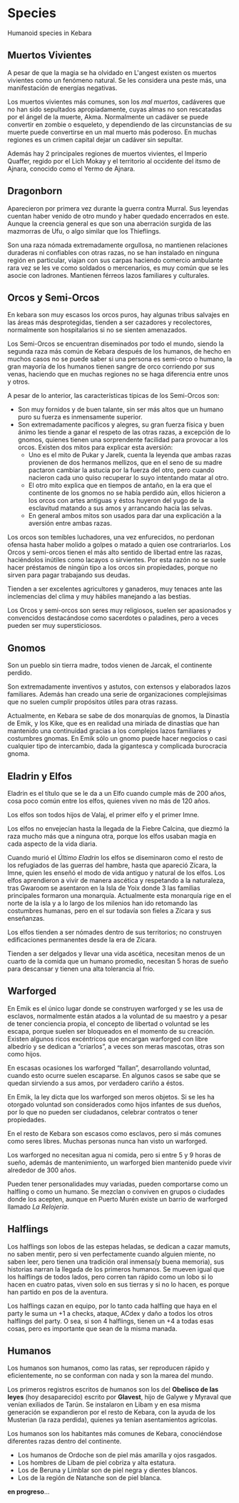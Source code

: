 # Species

Humanoid species in Kebara

## Muertos Vivientes

A pesar de que la magia se ha olvidado en L'angest existen os muertos vivientes como un fenómeno natural. Se les considera una peste más, una manifestación de energías negativas.

Los muertos vivientes más comunes, son los _mal muertos_, cadáveres que no han sido sepultados apropiadamente, cuyas almas no son rescatadas por el ángel de la muerte, Akma. Normalmente un cadáver se puede convertir en zombie o esqueleto, y dependiendo de las circunstancias de su muerte puede convertirse en un mal muerto más poderoso. En muchas regiones es un crimen capital dejar un cadáver sin sepultar.

Además hay 2 principales regiones de muertos vivientes, el Imperio Quaffer, regido por el Lich Mokay y el territorio al occidente del itsmo de Ajnara, conocido como el Yermo de Ajnara.

## Dragonborn

Aparecieron por primera vez durante la guerra contra Murral. Sus leyendas cuentan haber venido de otro mundo y haber quedado encerrados en este. Aunque la creencia general es que son una aberración surgida de las mazmorras de Ufu, o algo similar que los Thieflings.

Son una raza nómada extremadamente orgullosa, no mantienen relaciones duraderas ni confiables con otras razas, no se han instalado en ninguna región en particular, viajan con sus carpas haciendo comercio ambulante rara vez se les ve como soldados o mercenarios, es muy común que se les asocie con ladrones. Mantienen férreos lazos familiares y culturales.

## Orcos y Semi-Orcos

En kebara son muy escasos los orcos puros, hay algunas tribus salvajes en las áreas más desprotegidas, tienden a ser cazadores y recolectores, normalmente son hospitalarios si no se sienten amenazados.

Los Semi-Orcos se encuentran diseminados por todo el mundo, siendo la segunda raza más común de Kebara después de los humanos, de hecho en muchos casos no se puede saber si una persona es semi-orco o humano, la gran mayoría de los humanos tienen sangre de orco corriendo por sus venas, haciendo que en muchas regiones no se haga diferencia entre unos y otros.

A pesar de lo anterior, las características típicas de los Semi-Orcos son:

-   Son muy fornidos y de buen talante, sin ser más altos que un humano puro su fuerza es inmensamente superior.
-   Son extremadamente pacíficos y alegres, su gran fuerza física y buen ánimo les tiende a  ganar el respeto de las otras razas, a excepción de lo gnomos, quienes tienen una sorprendente facilidad para provocar a los orcos. Existen dos mitos para explicar esta aversión:
    -   Uno es el mito de Pukar y Jarelk, cuenta la leyenda que ambas razas provienen de dos hermanos mellizos, que en el seno de su madre pactaron cambiar la astucia por la fuerza del otro, pero cuando nacieron cada uno quiso recuperar lo suyo intentando matar al otro.
    -   El otro mito explica que en tiempos de antaño, en la era que el continente de los gnomos no se había perdido aún, ellos hicieron a los orcos con artes antiguas y éstos huyeron del yugo de la esclavitud matando a sus amos y arrancando hacia las selvas.
    -   En general ambos mitos son usados para dar una explicación a la aversión entre ambas razas.

Los orcos son temibles luchadores, una vez enfurecidos, no perdonan ofensa hasta haber molido a golpes o matado a quien ose contrariarlos. Los Orcos y semi-orcos tienen el más alto sentido de libertad entre las razas, haciéndolos inútiles como lacayos o sirvientes. Por esta razón no se suele hacer préstamos de ningún tipo a los orcos sin propiedades, porque no sirven para pagar trabajando sus deudas.

Tienden a ser excelentes agricultores y ganaderos, muy tenaces ante las inclemencias del clima y muy hábiles manejando a las bestias.

Los Orcos y semi-orcos son seres muy religiosos, suelen ser apasionados y convencidos destacándose como sacerdotes o paladines, pero a veces pueden ser muy supersticiosos.

## Gnomos

Son un pueblo sin tierra madre, todos vienen de Jarcak, el continente perdido.

Son extremadamente inventivos y astutos, con extensos y elaborados lazos familiares. Además han creado una serie de organizaciones complejísimas que no suelen cumplir propósitos útiles para otras razass.

Actualmente, en Kebara se sabe de dos monarquías de gnomos, la Dinastía de Emik, y los Kike, que es en realidad una miríada de dinastías que han mantenido una continuidad gracias a los complejos lazos familiares y costumbres gnomas. En Emik sólo un gnomo puede hacer negocios o casi cualquier tipo de intercambio, dada la gigantesca y complicada burocracia gnoma.

## Eladrin y Elfos

Eladrin es el título que se le da a un Elfo cuando cumple más de 200 años, cosa poco común entre los elfos, quienes viven no más de 120 años.

Los elfos son todos hijos de Valaj, el primer elfo y el primer Imne.

Los elfos no envejecían hasta la llegada de la Fiebre Calcina, que diezmó la raza mucho más que a ninguna otra, porque los elfos usaban magia en cada aspecto de la vida diaria.

Cuando murió el _Último Eladrin_ los elfos se diseminaron como el resto de los refugiados de las guerras del hambre, hasta que apareció Zícara, la Imne, quien les enseñó el modo de vida antiguo y natural de los elfos. Los elfos aprendieron a vivir de manera ascética y respetando a la naturaleza, tras Gwaroom se asentaron en la Isla de Yoix donde 3 las familias principales formaron una monarquía. Actualmente esta monarquía rige en el norte de la isla y a lo largo de los milenios han ido retomando las costumbres humanas, pero en el sur todavía son fieles a Zícara y sus enseñanzas.

Los elfos tienden a ser nómades dentro de sus territorios; no construyen edificaciones permanentes desde la era de Zícara.

Tienden a ser delgados y llevar una vida ascética, necesitan menos de un cuarto de la comida que un humano promedio, necesitan 5 horas de sueño para descansar y tienen una alta tolerancia al frío.

## Warforged

En Emik es el único lugar donde se construyen warforged y se les usa de esclavos, normalmente están atados a la voluntad de su maestro y a pesar de tener conciencia propia, el concepto de libertad o voluntad se les escapa, porque suelen ser bloqueados en el momento de su creación. Existen algunos ricos excéntricos que encargan warforged con libre albedrío y se dedican a “criarlos”, a veces son meras mascotas, otras son como hijos.

En escasas ocasiones los warforged “fallan”, desarrollando voluntad, cuando esto ocurre suelen escaparse. En algunos casos se sabe que se quedan sirviendo a sus amos, por verdadero cariño a éstos.

En Emik, la ley dicta que los warforged son meros objetos. Si se les ha otorgado voluntad son considerados como hijos infantes de sus dueños, por lo que no pueden ser ciudadanos, celebrar contratos o tener propiedades.

En el resto de Kebara son escasos como esclavos, pero si más comunes como seres libres. Muchas personas nunca han visto un warforged.

Los warforged no necesitan agua ni comida, pero si entre 5 y 9 horas de sueño, además de mantenimiento, un warforged bien mantenido puede vivir alrededor de 300 años.

Pueden tener personalidades muy variadas, pueden comportarse como un halfling o como un humano. Se mezclan o conviven en grupos o ciudades donde los acepten, aunque en Puerto Murén existe un barrio de warforged llamado _La Relojería_.

## Halflings

Los halflings son lobos de las estepas heladas, se dedican a cazar mamuts, no saben mentir, pero si ven perfectamente cuando alguien miente, no saben leer, pero tienen una tradición oral inmensa(y buena memoria), sus historias narran la llegada de los primeros humanos. Se mueven igual que los halflings de todos lados, pero corren tan rápido como un lobo si lo hacen en cuatro patas, viven solo en sus tierras y si no lo hacen, es porque han partido en pos de la aventura.

Los halflings cazan en equipo, por lo tanto cada halfling que haya en el party le suma un +1 a checks, ataque, ACdex y daño a todos los otros halflings del party. O sea, si son 4 halflings, tienen un +4 a todas esas cosas, pero es importante que sean de la misma manada.

## Humanos

Los humanos son humanos, como las ratas, ser reproducen rápido y eficientemente, no se conforman con nada y son la marea del mundo.

Los primeros registros escritos de humanos son los del **Obelisco de las leyes** (hoy desaparecido) escrito por **Glavest**, hijo de Galywe y Myraval que venían exiliados de Tarún. Se instalaron en Libam y en esa misma generación se expandieron por el resto de Kebara, con la ayuda de los Musterian (la raza perdida), quienes ya tenían asentamientos agrícolas.

Los humanos son los habitantes más comunes de Kebara, conociéndose diferentes razas dentro del continente.

-   Los humanos de Ordoche son de piel más amarilla y ojos rasgados.
-   Los hombres de Libam de piel cobriza y alta estatura.
-   Los de Beruna y Limblar son de piel negra y dientes blancos.
-   Los de la región de Natanche son de piel blanca.

**en progreso**...